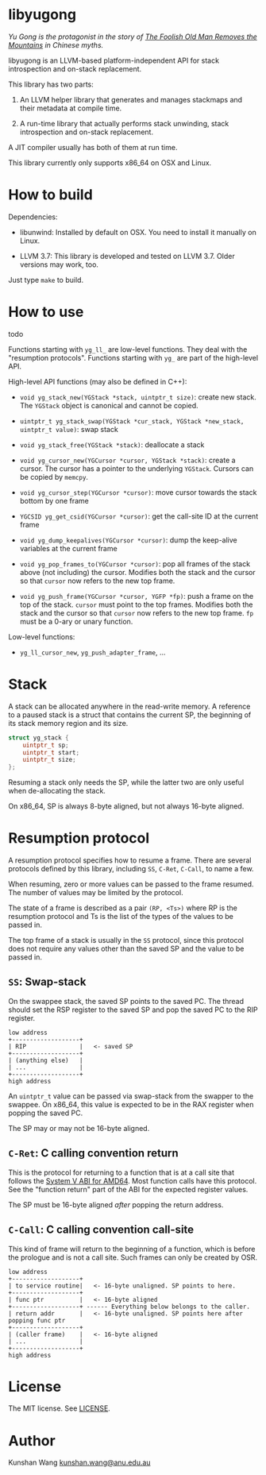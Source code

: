 # libyugong

*Yu Gong is the protagonist in the story of [The Foolish Old Man
Removes the
Mountains](https://en.wikipedia.org/wiki/The_Foolish_Old_Man_Removes_the_Mountains)
in Chinese myths.*

libyugong is an LLVM-based platform-independent API for stack introspection and
on-stack replacement.

This library has two parts:

1. An LLVM helper library that generates and manages stackmaps and their
   metadata at compile time.

2. A run-time library that actually performs stack unwinding, stack
   introspection and on-stack replacement.

A JIT compiler usually has both of them at run time.

This library currently only supports x86\_64 on OSX and Linux.

# How to build

Dependencies:

* libunwind: Installed by default on OSX. You need to install it manually on
  Linux.

* LLVM 3.7: This library is developed and tested on LLVM 3.7. Older versions may
  work, too.

Just type `make` to build.

# How to use

todo

Functions starting with `yg_ll_` are low-level functions. They deal with the
"resumption protocols". Functions starting with `yg_` are part of the high-level
API.

High-level API functions (may also be defined in C++):

* `void yg_stack_new(YGStack *stack, uintptr_t size)`: create new stack.
  The `YGStack` object is canonical and cannot be copied.

* `uintptr_t yg_stack_swap(YGStack *cur_stack, YGStack *new_stack, uintptr_t
  value)`: swap stack

* `void yg_stack_free(YGStack *stack)`: deallocate a stack

* `void yg_cursor_new(YGCursor *cursor, YGStack *stack)`: create a cursor. The
  cursor has a pointer to the underlying `YGStack`. Cursors can be copied
  by `memcpy`.

* `void yg_cursor_step(YGCursor *cursor)`: move cursor towards the stack bottom
  by one frame

* `YGCSID yg_get_csid(YGCursor *cursor)`: get the call-site ID at the current
  frame

* `void yg_dump_keepalives(YGCursor *cursor)`: dump the keep-alive variables at
  the current frame

* `void yg_pop_frames_to(YGCursor *cursor)`: pop all frames of the stack above
  (not including) the cursor. Modifies both the stack and the cursor so that
  `cursor` now refers to the new top frame.

* `void yg_push_frame(YGCursor *cursor, YGFP *fp)`: push a frame on the top of
  the stack. `cursor` must point to the top frames.  Modifies both the stack and
  the cursor so that `cursor` now refers to the new top frame. `fp` must be a
  0-ary or unary function.

Low-level functions:

* `yg_ll_cursor_new`, `yg_push_adapter_frame`, ...

# Stack

A stack can be allocated anywhere in the read-write memory. A reference to a
paused stack is a struct that contains the current SP, the beginning of its
stack memory region and its size.

```c
struct yg_stack {
    uintptr_t sp;
    uintptr_t start;
    uintptr_t size;
};
```

Resuming a stack only needs the SP, while the latter two are only useful when
de-allocating the stack.

On x86\_64, SP is always 8-byte aligned, but not always 16-byte aligned.

# Resumption protocol

A resumption protocol specifies how to resume a frame. There are several
protocols defined by this library, including `SS`, `C-Ret`, `C-Call`, to name a
few.

When resuming, zero or more values can be passed to the frame resumed. The
number of values may be limited by the protocol.

The state of a frame is described as a pair `(RP, <Ts>)` where RP is the
resumption protocol and Ts is the list of the types of the values to be passed
in.

The top frame of a stack is usually in the `SS` protocol, since this protocol
does not require any values other than the saved SP and the value to be passed
in.

## `SS`: Swap-stack

On the swappee stack, the saved SP points to the saved PC. The thread should set
the RSP register to the saved SP and pop the saved PC to the RIP register.

```
low address
+-------------------+
| RIP               |   <- saved SP
+-------------------+
| (anything else)   |
| ...               |
+-------------------+
high address
```

An `uintptr_t` value can be passed via swap-stack from the swapper to the
swappee. On x86\_64, this value is expected to be in the RAX register when
popping the saved PC.

The SP may or may not be 16-byte aligned.

## `C-Ret`: C calling convention return

This is the protocol for returning to a function that is at a call site that
follows the [System V ABI for
AMD64](http://www.x86-64.org/documentation/abi.pdf). Most function calls have
this protocol. See the "function return" part of the ABI for the expected
register values.

The SP must be 16-byte aligned *after* popping the return address.

## `C-Call`: C calling convention call-site

This kind of frame will return to the beginning of a function, which is before
the prologue and is not a call site. Such frames can only be created by OSR.

```
low address
+-------------------+
| to service routine|   <- 16-byte unaligned. SP points to here.
+-------------------+
| func ptr          |   <- 16-byte aligned
+-------------------+ ------ Everything below belongs to the caller.
| return addr       |   <- 16-byte unaligned. SP points here after popping func ptr
+-------------------+
| (caller frame)    |   <- 16-byte aligned
| ...               |
+-------------------+
high address
```

# License

The MIT license. See [LICENSE](LICENSE).

# Author

Kunshan Wang <kunshan.wang@anu.edu.au>


<!--
vim: tw=80
-->
